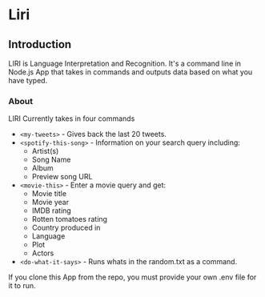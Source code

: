 # Liri
## Introduction

LIRI is Language Interpretation and Recognition. It's a command line in Node.js App that takes in commands and outputs data based on what you have typed.

### About
LIRI Currently takes in four commands

* `<my-tweets>` - Gives back the last 20 tweets.
* `<spotify-this-song>` - Information on your search query including:
  - Artist(s)
  - Song Name
  - Album
  - Preview song URL
* `<movie-this>` - Enter a movie query and get:
  - Movie title
  - Movie year
  - IMDB rating
  - Rotten tomatoes rating
  - Country produced in
  - Language
  - Plot
  - Actors
* `<do-what-it-says>` - Runs whats in the random.txt as a command.

If you clone this App from the repo, you must provide your own .env file for it to run.